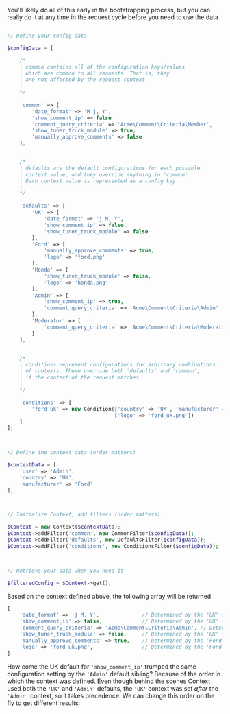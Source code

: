 You'll likely do all of this early in the bootstrapping process, but you can really do it at any time in the request cycle before you need to use the data

```php

// Define your config data

$configData = [

    /* 
    | common contains all of the configuration keys/values
    | which are common to all requests. That is, they
    | are not affected by the request context.
    | 
    */
  
    'common' => [
        'date_format' => 'M j, Y',
        'show_comment_ip' => false
        'comment_query_criteria' => 'Acme\Comment\Criteria\Member', 
        'show_tuner_truck_module' => true,
        'manually_approve_comments' => false
    ],


    /* 
    | defaults are the default configurations for each possible
    | context value, and they override anything in 'common'. 
    | Each context value is represented as a config key.
    |
    */

    'defaults' => [
        'UK' => [
            'date_format' => 'j M, Y',
            'show_comment_ip' => false,
            'show_tuner_truck_module' => false
        ],
        'Ford' => [
            'manually_approve_comments' => true,
            'logo' => 'ford.png'
        ],
        'Honda' => [
            'show_tuner_truck_module' => false,
            'logo' => 'honda.png'
        ],
        'Admin' => [
            'show_comment_ip' => true,
            'comment_query_criteria' => 'Acme\Comment\Criteria\Admin'
        ],
        'Moderator' => [
            'comment_query_criteria' => 'Acme\Comment\Criteria\Moderator'
        ]
    ],


    /* 
    | conditions represent configurations for arbitrary combinations
    | of contexts. These override both 'defaults' and 'common', 
    | if the context of the request matches.
    |
    */

    'conditions' => [
        'ford_uk' => new Condition(['country' => 'UK', 'manufacturer' => 'Ford'], 
                                   ['logo' => 'ford_uk.png'])
    ]
];



// Define the context data (order matters)

$contextData = [
    'user' => 'Admin',
    'country' => 'UK',
    'manufacturer' => 'Ford'
];



// Initialize Context, add filters (order matters)

$Context = new Context($contextData);
$Context->addFilter('common', new CommonFilter($configData));
$Context->addFilter('defaults', new DefaultsFilter($configData));
$Context->addFilter('conditions', new ConditionsFilter($configData));



// Retrieve your data when you need it

$filteredConfig = $Context->get();
```

Based on the context defined above, the following array will be returned

```php
[
    'date_format' => 'j M, Y',              // Determined by the 'UK' default
    'show_comment_ip' => false,             // Determined by the 'UK' default
    'comment_query_criteria' => 'Acme\Comment\Criteria\Admin', // Determined by the 'Admin' default
    'show_tuner_truck_module' => false,     // Determined by the 'UK' default
    'manually_approve_comments' => true,    // Determined by the 'Ford' default
    'logo' => 'ford_uk.png',                // Determined by the 'Ford' default
]
```

How come the UK default for `'show_comment_ip'` trumped the same configuration setting by the `'Admin'` default sibling? Because of the order in which the context was defined. Even though behind the scenes Context used both the `'UK'` and `'Admin'` defaults, the `'UK'` context was set *after* the `'Admin'` context, so it takes precedence. We can change this order on the fly to get different results:

